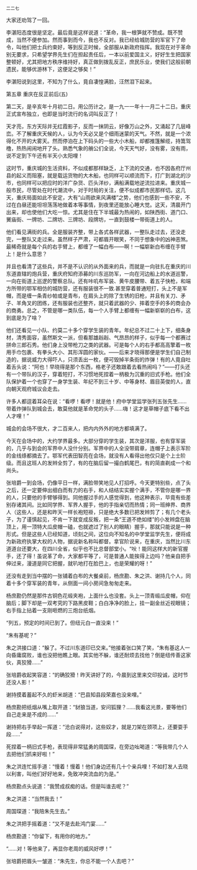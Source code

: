     二二七 

   大家还劝驾了一回。

   李湛阳态度很是坚定。最后竟是这样说道：“革命，我一根笋就不赞成。既不赞成，当然不便参加。然而事到而今，我也不反对。我已经给城防营的军官下了命令，叫他们把士兵约束好，等到反正时候，全部服从新政府指挥。我现在对于革命别无要求，只希望学界先生们在担起责任后，一本以前爱国主义，好好生生把国家整顿好，尤其把地方秩序维持好，真正做到拨乱反正，庶民乐业，使我们这般前朝遗民，能够优游林下，这便足之够矣！”

   李湛阳说到这里，不知为了什么，竟自凄惶满脸，汪然泪下起来。

   第五章 重庆在反正前后(五)

   第二天，是辛亥年十月初二日。用公历计之，是一九一一年十一月二十二日。重庆正式宣布独立，也即是当时流行的名词叫反正了！

   天才亮，东方天际并无红霞影子，反而一抹阴云，好像万山之外，又涌起了几层峰峦。不了解重庆天候的人，认为今天必又是个细雨迷蒙的天气。不然，就是一个浓得化不开的大雾天。然而停泊在上下码头的一些大小木船，却都推篷解缆，持篙驾橹，热热闹闹地开了头。熟悉气象的艄公们全说，今天天气好，没有雾，没有雨，说不定到下午还有半天小太阳哩！

   这时节，重庆城的生活资料，不似成都那样缺乏，上下流的交通，也不因各府厅州县的起义而阻塞，就是载运货物的大木船，也同样可以顺流而下，打广到湖北的沙市，也同样可以把应时的洋广杂货、匹头洋纱，满船满载地逆流拉进来。重庆城一般市民，尽管处在时代潮流中，对于时局的关注，便不似成都市民那样切。这几天，重庆局面如此不安定，大有“山雨欲来风满楼”之势，他们也感到一些不安，不过在白昼还能坦坦荡荡地做着本等事情，到夜里还能放心睡大觉。这天，清晨开门出来，却也使他们大吃一惊。尤其是住在下半城最为热闹的，如陕西街、道门口、黉庙街、一牌坊、二牌坊、三牌坊、段牌坊，一直到鼓楼一带街道上的人。

   他们看见满街的兵。全是服装齐整，带上各式各样武器，一整队走过去，还没走完，一整队又走过来。虽然样子严肃，可都眉开眼笑，不同于想象中的凶神恶煞。最稀奇就是每个兵的右手臂上，都缠了一幅白布——啊！一幅崭新白布缠在手臂上！是什么意思？

   并且也看清了这些兵，并不是不认识的从外面来的兵，而就是一向驻扎在重庆的川东道直辖的炮兵营，重庆府知府添募的川东巡防军，一向在河边船上的水道巡警，一向在街道上巡逻的警察总队。还有咔叽布军装、黄牛皮腰带、着五子快枪，和端方所带的鄂军相仿的城防营，还有服装很不一致.甚至穿着普通短打，头上不是军帽，而是缠一条青纱帕或是青布，在肩头上的除了生锈的旧枪，并且有关刀、矛子、羊角叉的团练，还有服装也还整齐，就只着武器的少、摔着空手的多的商会办的商勇。总之，不管是哪一类队伍，每一个人手臂上都缠有一幅新崭崭的白布，这到底是为了啥？

   他们还看见一小队、约莫二十多个穿学生装的青年。年纪总不过二十上下，细条身材，清秀面容，虽然斯文一派，但看那雄赳赳、气昂昂的样子，似乎每一个都赛过拼命三郎石秀。他们身上没带枪刀之类的武器。可是每个人的右手都高高擎着一枚用手巾包裹、有拳头大小、其形浑圆的家伙。——后来才晓得那便是学生们自己制造的，据说威力大得吓人，只须丢出一枚，便可毁掉半条街的炸弹！有的人竟自吐着舌头说：“阿也！早晓得是那个东西，格老子还敢跟着去看热闹吗？”——打头还有一个带队的汉子，穿着短打，不习惯地死捏着一柄极为沉重的旧式手枪。他们全队保护着一个也穿了一身学生装、年纪不到三十岁、中等身材、眉目英俊的人，直向朝天观府城议会走去。

   许多人都逗着耳朵在说：“看啰！看啰！就是他！府中学堂监学张列五张先生……带着炸弹队到城会去，敢莫他就是革命党的头子……嗨！这才是草帽子底下看不出人才哩！”

   城会的会场不很大，才二百来人，把内内外外的地方都填满了。

   今天在会场中的，大约学界最多。大部分穿的学生装，其次是洋服，也有穿军装的，几乎与到会的军界中人没什分别。军界中的人全没带肩章，连帽子上表示军阶的金线绦都摘去了。鄂军代表田智亮在会场，就没有人看得出他仅只是个上士阶级。而且这班人的发辫全剪了，有的在脑后留一撮白鹤尾巴，有的简直剃成一个和尚头。

   张培爵一到会场，仍像平日一样，满脸带笑地见人打招呼。今天更特别些，点了头之后，还一定要伸出细白而有力的右手，和人结结实实握个满手，不管你是哪一界的人，只要他的手臂够得到。同他握过手的人感觉得到，他这种表示，毕竟有些差别存诸其间。比如同学界、军界人握手，他的手指亲切而热情；同一班绅界、商界人（这些人，还是和昨天一样长袍短褂，只是绝大多数已把发辫剪了；有几个老头子，为了谨慎起见，不肯一下就变成反叛，把一条“王道不绝如缕”的小发辫盘在脑顶上，用一顶特大瓜皮帽一磕，也就遮过了别人的眼睛）握手，那就只能说是一种形式。但是这些人已经知道，顷刻之间，这位向不知名的中学堂监学先生，便将成为新政府执掌大权的人物，据说新名称叫都督。拿官阶说来，在重庆，当然比川东道道台还要大，在四川全省，似乎也不比总督部堂小。“吙！能同这样大的新官握手，还了得！虽说革了命，大家都平等了，可是普通人能挨得上边吗？他亲自把手伸过来，漫道是同它把握，就叭地打在脸巴上，也是荣耀的呀！”

   还没有走到当中摆的一张铺着白布的大餐桌前，杨庶勘、朱之洪、谢持几个人，同着十多个穿军装的青年，从侧面一间小房间急匆匆走来。

   杨庶勘仍然是那件古铜色花缎夹袍，上面什么也没套。头上一顶青缎瓜皮帽，仰在脑后；脚下却是一双考究的下路黑皮鞋；白白净净的脸上，挂一副金丝近视眼镜；右手指上拈着一支刚咂燃的三炮台纸烟。

   “列五，预定的时间已到了。但纽元白一直没来！”

   “朱有基呢？”

   朱之洪接口道：“躲了。不过川东道印已交来。”他接着张口笑了笑，“朱有基这人一向昏庸腐败，谁也没把他瞧上眼。其实他不躲，谁还耐烦去找他？倒是纽传善这家伙，真狡猾……”

   张培爵收起笑容道：“的确狡猾！昨天讲好了的，今晨到这里来交印投诚，这时节还没人影！”

   谢持摸着蓄起不久的虾米胡道：“巴县知县段荣嘉也没来哩。”

   杨庶勘把纸烟从嘴上取开道：“豺狼当道，安问狐狸？……我看这光景，要等他们自己走来是不成的……”

   谢持把右手举起一挥道：“沧白说得对，这些奴才，就是刀架在颈项上，还要耍手段……”

   死捏着一柄旧式手枪，表现得非常猛勇的周国琛，在旁边吆喝道：“等我带几个人去把他们抓来好啦！”

   朱之洪连忙摇手道：“慢着！慢着！他们身边还有几十个亲兵哩！不如打发人去晓以利害，叫他们好好地来，免致冲突流血的为是。”

   杨庶勘点头说道：“我赞成叔痴的话。但是叫谁去呢？”

   朱之洪道：“当然我去！”

   周国琛道：“我陪朱先生去。”

   朱之洪把手摇着道：“又不是去赴鸿门宴……”

   杨庶勘道：“你留下，有用你的地方。”

   “……对！等他来了，再显你老周的威风好啰！”

   张培爵把眉头一皱道：“朱先生，你总不能一个人去吧？”


